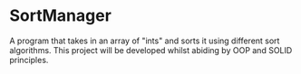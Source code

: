 # SortManager
A program that takes in an array of "ints" and sorts it using different sort algorithms. This project will be developed whilst abiding by OOP and SOLID principles.
